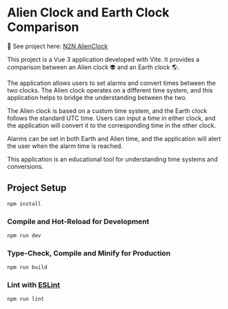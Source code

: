 # Alien Clock and Earth Clock Comparison

🚀 See project here:
[N2N AlienClock](https://erin0210.github.io/AlienTime/)

This project is a Vue 3 application developed with Vite. It provides a comparison between an Alien clock 👽 and an Earth clock 🌎.

The application allows users to set alarms and convert times between the two clocks. The Alien clock operates on a different time system, and this application helps to bridge the understanding between the two.

The Alien clock is based on a custom time system, and the Earth clock follows the standard UTC time. Users can input a time in either clock, and the application will convert it to the corresponding time in the other clock.

Alarms can be set in both Earth and Alien time, and the application will alert the user when the alarm time is reached.

This application is an educational tool for understanding time systems and conversions.

## Project Setup

```sh
npm install
```

### Compile and Hot-Reload for Development

```sh
npm run dev
```

### Type-Check, Compile and Minify for Production

```sh
npm run build
```

### Lint with [ESLint](https://eslint.org/)

```sh
npm run lint
```
